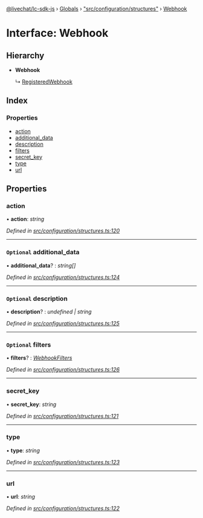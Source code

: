 [@livechat/lc-sdk-js](../README.md) › [Globals](../globals.md) › ["src/configuration/structures"](../modules/_src_configuration_structures_.md) › [Webhook](_src_configuration_structures_.webhook.md)

# Interface: Webhook

## Hierarchy

* **Webhook**

  ↳ [RegisteredWebhook](_src_configuration_structures_.registeredwebhook.md)

## Index

### Properties

* [action](_src_configuration_structures_.webhook.md#action)
* [additional_data](_src_configuration_structures_.webhook.md#optional-additional_data)
* [description](_src_configuration_structures_.webhook.md#optional-description)
* [filters](_src_configuration_structures_.webhook.md#optional-filters)
* [secret_key](_src_configuration_structures_.webhook.md#secret_key)
* [type](_src_configuration_structures_.webhook.md#type)
* [url](_src_configuration_structures_.webhook.md#url)

## Properties

###  action

• **action**: *string*

*Defined in [src/configuration/structures.ts:120](https://github.com/livechat/lc-sdk-js/blob/de56f05/src/configuration/structures.ts#L120)*

___

### `Optional` additional_data

• **additional_data**? : *string[]*

*Defined in [src/configuration/structures.ts:124](https://github.com/livechat/lc-sdk-js/blob/de56f05/src/configuration/structures.ts#L124)*

___

### `Optional` description

• **description**? : *undefined | string*

*Defined in [src/configuration/structures.ts:125](https://github.com/livechat/lc-sdk-js/blob/de56f05/src/configuration/structures.ts#L125)*

___

### `Optional` filters

• **filters**? : *[WebhookFilters](_src_configuration_structures_.webhookfilters.md)*

*Defined in [src/configuration/structures.ts:126](https://github.com/livechat/lc-sdk-js/blob/de56f05/src/configuration/structures.ts#L126)*

___

###  secret_key

• **secret_key**: *string*

*Defined in [src/configuration/structures.ts:121](https://github.com/livechat/lc-sdk-js/blob/de56f05/src/configuration/structures.ts#L121)*

___

###  type

• **type**: *string*

*Defined in [src/configuration/structures.ts:123](https://github.com/livechat/lc-sdk-js/blob/de56f05/src/configuration/structures.ts#L123)*

___

###  url

• **url**: *string*

*Defined in [src/configuration/structures.ts:122](https://github.com/livechat/lc-sdk-js/blob/de56f05/src/configuration/structures.ts#L122)*
